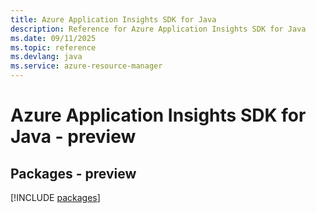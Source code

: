 ```yaml
---
title: Azure Application Insights SDK for Java
description: Reference for Azure Application Insights SDK for Java
ms.date: 09/11/2025
ms.topic: reference
ms.devlang: java
ms.service: azure-resource-manager
---
```

# Azure Application Insights SDK for Java - preview
## Packages - preview
[!INCLUDE [packages](application-insights-index.md)]